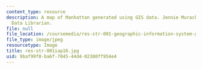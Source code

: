 ```yaml
---
content_type: resource
description: A map of Manhattan generated using GIS data. Jennie Murack, MIT Geospatial
  Data Librarian.
file: null
file_location: /coursemedia/res-str-001-geographic-information-system-gis-tutorial-january-iap-2016/9baf99f8ba6f704544d402380ff954e4_res-str-001iap16.jpg
file_type: image/jpeg
resourcetype: Image
title: res-str-001iap16.jpg
uid: 9baf99f8-ba6f-7045-44d4-02380ff954e4
---
```

